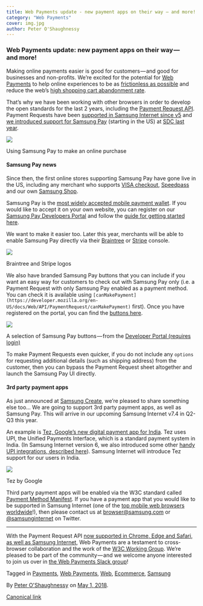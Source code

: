 ```yaml
---
title: Web Payments update - new payment apps on their way — and more!
category: "Web Payments"
cover: img.jpg
author: Peter O'Shaughnessy
---
```


### Web Payments update: new payment apps on their way — and more!

Making online payments easier is good for customers — and good for businesses and non-profits. We’re excited for the potential for [Web Payments](https://www.w3.org/TR/webpayments-overview/) to help online experiences to be as [frictionless as possible](https://medium.com/samsung-internet-dev/reducing-the-friction-of-online-payments-b400d65d583e) and reduce the web’s [high shopping cart abandonment rate](https://baymard.com/lists/cart-abandonment-rate).

That’s why we have been working with other browsers in order to develop the open standards for the last 2 years, including the [Payment Request API](https://developer.mozilla.org/en-US/docs/Web/API/Payment_Request_API). Payment Requests have been [supported in Samsung Internet since v5](https://medium.com/samsung-internet-dev/announcing-samsung-internet-5-0-1ac2bfc14b78) and [we introduced support for Samsung Pay](https://medium.com/samsung-internet-dev/how-to-accept-samsung-pay-on-your-website-using-web-payments-c2fcd4d26c02) (starting in the US) at [SDC last year](https://www.sdc2017.com/).

![](https://cdn-images-1.medium.com/max/800/1*iyaaU_gdfOyo_HXNjz8iCQ.png)

Using Samsung Pay to make an online purchase

#### Samsung Pay news

Since then, the first online stores supporting Samsung Pay have gone live in the US, including any merchant who supports [VISA checkout](https://usa.visa.com/pay-with-visa/visa-checkout.html), [Speedpass](https://www.speedpass.com/) and our own [Samsung Shop](https://www.samsung.com/us/).

Samsung Pay is the [most widely accepted mobile payment wallet](https://www.samsung.com/us/support/owners/app/samsung-pay). If you would like to accept it on your own website, you can register on our [Samsung Pay Developers Portal](https://pay.samsung.com/developers) and follow the [guide for getting started here](http://developer.samsung.com/internet/android/web-payments-guide).

We want to make it easier too. Later this year, merchants will be able to enable Samsung Pay directly via their [Braintree](https://www.braintreepayments.com/) or [Stripe](https://stripe.com) console.

![](https://cdn-images-1.medium.com/max/800/1*NJkzJ_ys3oEor1zzRjPuPw.png)

Braintree and Stripe logos

We also have branded Samsung Pay buttons that you can include if you want an easy way for customers to check out with Samsung Pay only (i.e. a Payment Request with only Samsung Pay enabled as a payment method. You can check it is available using `[canMakePayment](https://developer.mozilla.org/en-US/docs/Web/API/PaymentRequest/canMakePayment)` first). Once you have registered on the portal, you can find the [buttons here](https://pay.samsung.com/developers/resource/brand).

![](https://cdn-images-1.medium.com/max/800/1*1r-AWBCXtYGlYCR-WuA7xA.png)

A selection of Samsung Pay buttons — from the [Developer Portal (requires login)](https://pay.samsung.com/developers/resource/brand)

To make Payment Requests even quicker, if you do not include any `options` for requesting additional details (such as shipping address) from the customer, then you can bypass the Payment Request sheet altogether and launch the Samsung Pay UI directly.

#### 3rd party payment apps

As just announced at [Samsung Create](https://samsungcreate.com/), we’re pleased to share something else too… We are going to support 3rd party payment apps, as well as Samsung Pay. This will arrive in our upcoming Samsung Internet v7.4 in Q2-Q3 this year.

An example is [Tez, Google’s new digital payment app for India](https://tez.google.com/). Tez uses UPI, the Unified Payments Interface, which is a standard payment system in India. (In Samsung Internet version 6, we also introduced some other [handy UPI integrations, described here](https://medium.com/samsung-internet-dev/lets-connect-with-samsung-internet-v6-4-stable-1f197d43a812#b075)). Samsung Internet will introduce Tez support for our users in India.

![](https://cdn-images-1.medium.com/max/800/1*TuyEYQL0FzuHazZtvNZRHw.png)

Tez by Google

Third party payment apps will be enabled via the W3C standard called [Payment Method Manifest](https://w3c.github.io/payment-method-manifest/). If you have a payment app that you would like to be supported in Samsung Internet (one of the [top mobile web browsers worldwide](https://medium.com/samsung-internet-dev/think-you-know-the-top-web-browsers-458a0a070175)!), then please contact us at [browser@samsung.com](mailto:browser@samsung.com) or [@samsunginternet](https://twitter.com/samsunginternet) on Twitter.

* * *

With the Payment Request API [now supported in Chrome, Edge and Safari, as well as Samsung Internet](https://caniuse.com/#feat=payment-request), Web Payments are a testament to cross-browser collaboration and the work of the [W3C Working Group](https://www.w3.org/Payments/WG/). We’re pleased to be part of the community — and we welcome anyone interested to join us over in [the Web Payments Slack group](https://join.slack.com/t/webpayments/shared_invite/enQtMjQyNDI4Mjg4NjQ2LWIyYjAyMDE1MGM1YTNiYjM4NzI4OThhYzlhZjk2M2RmMDQyODk1ZWY4MzQ2ZGMxZTY0MmMxOWYzNzY3YzNlMDg)!

Tagged in [Payments](https://medium.com/tag/payments), [Web Payments](https://medium.com/tag/web-payments), [Web](https://medium.com/tag/web), [Ecommerce](https://medium.com/tag/ecommerce), [Samsung](https://medium.com/tag/samsung)

By [Peter O'Shaughnessy](https://medium.com/@poshaughnessy) on [May 1, 2018](https://medium.com/p/cef1c62edaf6).

[Canonical link](https://medium.com/@poshaughnessy/web-payments-update-new-payment-apps-on-their-way-and-more-cef1c62edaf6)
